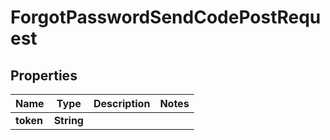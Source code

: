 

# ForgotPasswordSendCodePostRequest


## Properties

| Name | Type | Description | Notes |
|------------ | ------------- | ------------- | -------------|
|**token** | **String** |  |  |



